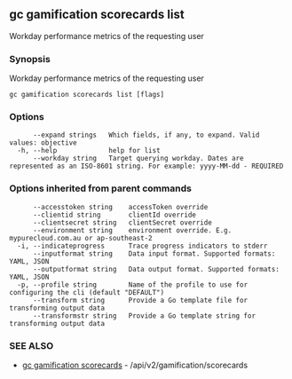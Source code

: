 ## gc gamification scorecards list

Workday performance metrics of the requesting user

### Synopsis

Workday performance metrics of the requesting user

```
gc gamification scorecards list [flags]
```

### Options

```
      --expand strings   Which fields, if any, to expand. Valid values: objective
  -h, --help             help for list
      --workday string   Target querying workday. Dates are represented as an ISO-8601 string. For example: yyyy-MM-dd - REQUIRED
```

### Options inherited from parent commands

```
      --accesstoken string    accessToken override
      --clientid string       clientId override
      --clientsecret string   clientSecret override
      --environment string    environment override. E.g. mypurecloud.com.au or ap-southeast-2
  -i, --indicateprogress      Trace progress indicators to stderr
      --inputformat string    Data input format. Supported formats: YAML, JSON
      --outputformat string   Data output format. Supported formats: YAML, JSON
  -p, --profile string        Name of the profile to use for configuring the cli (default "DEFAULT")
      --transform string      Provide a Go template file for transforming output data
      --transformstr string   Provide a Go template string for transforming output data
```

### SEE ALSO

* [gc gamification scorecards](gc_gamification_scorecards.html)	 - /api/v2/gamification/scorecards


